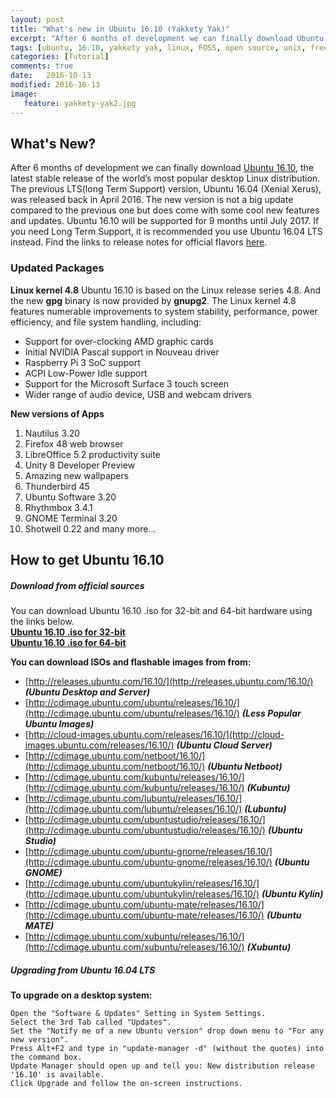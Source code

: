 ```yaml
---
layout: post
title: "What's new in Ubuntu 16.10 (Yakkety Yak)"
excerpt: "After 6 months of development we can finally download Ubuntu 16.10, the latest stable release of the world’s most popular desktop Linux distribution. Here are the top things to do after installing Ubuntu 16.10."
tags: [ubuntu, 16.10, yakkety yak, linux, FOSS, open source, unix, free, canonical, tutorial ]
categories: [Tutorial]
comments: true
date:   2016-10-13
modified: 2016-10-13
image:
   feature: yakkety-yak2.jpg
---
```


## What's New?
After 6 months of development we can finally download [Ubuntu 16.10](https://www.ubuntu.com/download/desktop), the latest stable release of the world’s most popular desktop Linux distribution. The previous LTS(long Term Support) version, Ubuntu 16.04 (Xenial Xerus), was released back in April 2016. The new version is not a big update compared to the previous one but does come with some cool new features and updates. Ubuntu 16.10 will be supported for 9 months until July 2017. If you need Long Term Support, it is recommended you use Ubuntu 16.04 LTS instead. Find the links to release notes for official flavors [here](https://wiki.ubuntu.com/YakketyYak/ReleaseNotes#Official_flavours). 

### Updated Packages
**Linux kernel 4.8**
Ubuntu 16.10 is based on the Linux release series 4.8. And the new **gpg** binary is now provided by **gnupg2**. The Linux kernel 4.8 features numerable improvements to system stability, performance, power efficiency, and file system handling, including:
* Support for over-clocking AMD graphic cards
* Initial NVIDIA Pascal support in Nouveau driver
* Raspberry Pi 3 SoC support
* ACPI Low-Power Idle support
* Support for the Microsoft Surface 3 touch screen
* Wider range of audio device, USB and webcam drivers

**New versions of Apps**
1. Nautilus 3.20
2. Firefox 48 web browser
3. LibreOffice 5.2 productivity suite
4. Unity 8 Developer Preview
5. Amazing new wallpapers
6. Thunderbird 45
7. Ubuntu Software 3.20
8. Rhythmbox 3.4.1
9. GNOME Terminal 3.20
10. Shotwell 0.22 and many more...

## How to get Ubuntu 16.10

##### Download from official sources

You can download Ubuntu 16.10 .iso for 32-bit and 64-bit hardware using the links below.<br>
[**Ubuntu 16.10 .iso for 32-bit**](http://releases.ubuntu.com/16.10/ubuntu-16.10-desktop-i386.iso)<br> 
[**Ubuntu 16.10 .iso for 64-bit**](http://releases.ubuntu.com/16.10/ubuntu-16.10-desktop-amd64.iso)

**You can download ISOs and flashable images from from:**
* [http://releases.ubuntu.com/16.10/](http://releases.ubuntu.com/16.10/)  **_(Ubuntu Desktop and Server)_**
* [http://cdimage.ubuntu.com/ubuntu/releases/16.10/](http://cdimage.ubuntu.com/ubuntu/releases/16.10/)  **_(Less Popular Ubuntu Images)_**
* [http://cloud-images.ubuntu.com/releases/16.10/](http://cloud-images.ubuntu.com/releases/16.10/)  **_(Ubuntu Cloud Server)_**
* [http://cdimage.ubuntu.com/netboot/16.10/](http://cdimage.ubuntu.com/netboot/16.10/)  **_(Ubuntu Netboot)_**
* [http://cdimage.ubuntu.com/kubuntu/releases/16.10/](http://cdimage.ubuntu.com/kubuntu/releases/16.10/)  **_(Kubuntu)_**
* [http://cdimage.ubuntu.com/lubuntu/releases/16.10/](http://cdimage.ubuntu.com/lubuntu/releases/16.10/)  **_(Lubuntu)_**
* [http://cdimage.ubuntu.com/ubuntustudio/releases/16.10/](http://cdimage.ubuntu.com/ubuntustudio/releases/16.10/)  **_(Ubuntu Studio)_**
* [http://cdimage.ubuntu.com/ubuntu-gnome/releases/16.10/](http://cdimage.ubuntu.com/ubuntu-gnome/releases/16.10/)  **_(Ubuntu GNOME)_**
* [http://cdimage.ubuntu.com/ubuntukylin/releases/16.10/](http://cdimage.ubuntu.com/ubuntukylin/releases/16.10/)  **_(Ubuntu Kylin)_**
* [http://cdimage.ubuntu.com/ubuntu-mate/releases/16.10/](http://cdimage.ubuntu.com/ubuntu-mate/releases/16.10/)  **_(Ubuntu MATE)_**
* [http://cdimage.ubuntu.com/xubuntu/releases/16.10/](http://cdimage.ubuntu.com/xubuntu/releases/16.10/)  **_(Xubuntu)_**

##### Upgrading from Ubuntu 16.04 LTS

**To upgrade on a desktop system:**
```   
Open the "Software & Updates" Setting in System Settings.
Select the 3rd Tab called "Updates".
Set the "Notify me of a new Ubuntu version" drop down menu to "For any new version".
Press Alt+F2 and type in "update-manager -d" (without the quotes) into the command box.
Update Manager should open up and tell you: New distribution release '16.10' is available.
Click Upgrade and follow the on-screen instructions. 
```


